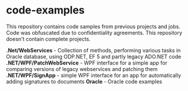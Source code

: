 # code-examples
This repository contains code samples from previous projects and jobs. Code was obfuscated due to confidentiality agreements. This repository doesn't contain complete projects.

**.Net/WebServices** - Collection of methods, performing various tasks in Oracle database, using ODP.NET, EF 5 and partly legacy ADO.NET code
**.NET/WPF/PatchWebService** - WPF interface for a simple app for comparing versions of legacy webservices and patching them
**.NET/WPF/SignApp** - simple WPF interface for an app for automatically adding signatures to documents
**Oracle** - Oracle code examples
